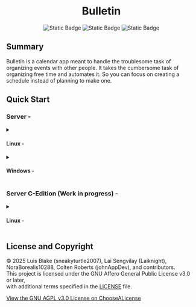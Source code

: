 <h1 align="center">Bulletin</h1>

<p align="center">
    <img alt="Static Badge" src="https://img.shields.io/badge/License-GNU%20AGPL%20v3.0%20%2B%20CopyRight-blue?&link=https%3A%2F%2Fgithub.com%2Fsneakyturtle2007%2FBulletin%2Fblob%2Fmain%2FLICENSE">
    <img alt="Static Badge" src="https://img.shields.io/badge/Node.js%C2%AE-v22.17.0-green?logo=nodedotjs&link=https://nodejs.org/en/download">
    <img alt="Static Badge" src="https://img.shields.io/badge/GCC-c23-%23283593?logo=c&link=https://gcc.gnu.org/">
</p>

<h2>Summary</h2>

<p>Bulletin is a calendar app meant to handle the troublesome task of organizing events with other people. It takes the cumbersome task of organizing free time and automates it. So you can focus on creating a schedule instead of planning to make one.</p>
<div>
    <h2>Quick Start</h2>
    <h3>Server -</h3>
    <details> <summary><h4>Linux -</h4></summary>
    <ol>
        <li>Install <a href="https://nodejs.org/en/download">Node.js</a></li>
        <img alt="Image depicting what settings to choose for the nodejs install. The settings are, the newest long term support version available for linux using nvm with npm." src="https://github.com/user-attachments/assets/b556d5dd-a82d-44bb-8171-fe8404588286">
        <br><br>
        <li>Install the required npm packages</li>
        <code>npm install net https express path sqlite3</code>
        <br><br>
        <li>Run</li>
        <code>node ServerMain.js // sudo may be required to setup the server TCP & HTTPS  port. </code>
    </ol>
</div>

<div>
    <details>
        <summary><h4>Windows -</h4></summary>
        <ol>
            <li>Install <a href="https://nodejs.org/en/download">Node.js</a></li>
            <img alt="Image depicting what settings to choose for the nodejs install. The settings are, the newest long term support version available for windows using Chocolatey with npm." src="https://github.com/user-attachments/assets/93823955-df56-4834-94e0-b485a09df550">
            <br><br>
            <li>Install the required npm packages</li>
            <code>npm install net https express path sqlite3</code>
            <br><br>
            <li>Run</li>
            <code>node ServerMain.js // Elevated privileges may be required to setup the server TCP & HTTPS Port. </code>
        </ol>
    </details>
</div>

<h3>Server C-Edition (Work in progress) - </h3>
<div>
    <details closed>
        <summary><h4>Linux -</h4></summary>
        <ol>
            <li>Install necessary packages</li>
            <br>
            <p>
                Debian based systems -
                <br>
                <code>sudo apt install gcc cmake make</code>
            </p>
            <p>
                Arch based systems -
                <br>
                <code>sudo pacman -s gcc cmake make</code>
            </p>
            <br>
            <li>Move the <code>C-remake/</code> folder in the <code>Server/</code> directory to its own folder</li>
            <br>
            <li>Compile & run</li>
            <br>
            <ol>
                <li>Delete everything aside from the <code>database.db</code> file in the <code>build/</code> directory.</li>
                <br>
                <li>Run <code>cmake -B ./build</code> from the base <code>C-remake/</code> directory.</li>
                <br>
                <li>Go the build directory and run <code>make</code>, or <code>make -d</code> for debug.</li>
                <br>
                <li>Run <code>./my_program</code>.</li>
            </ol>
        </ol>
    </details>
</div>

## License and Copyright

© 2025 Luis Blake (sneakyturtle2007), Lai Sengvilay (Laiknight), NoraBorealis10288, Colten Roberts (johnAppDev), and contributors.  
This project is licensed under the GNU Affero General Public License v3.0 or later,  
with additional terms specified in the [LICENSE](./LICENSE) file.

[View the GNU AGPL v3.0 License on ChooseALicense](https://choosealicense.com/licenses/agpl-3.0/)



